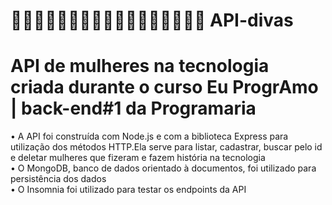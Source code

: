 
# 👩‍💻👩🏻‍💻👩🏼‍💻👩🏽‍💻👩🏾‍💻👩🏿‍💻 API-divas
<h1>API de mulheres na tecnologia criada durante o curso Eu ProgrAmo | back-end#1 da Programaria</h1>
• A API foi construída com Node.js e com a biblioteca Express para utilização dos métodos HTTP.Ela serve para listar, cadastrar, buscar pelo id e deletar mulheres que fizeram e fazem história na tecnologia <br>
• O MongoDB, banco de dados orientado à documentos, foi utilizado para persistência dos dados <br>
• O Insomnia foi utilizado para testar os endpoints da API
